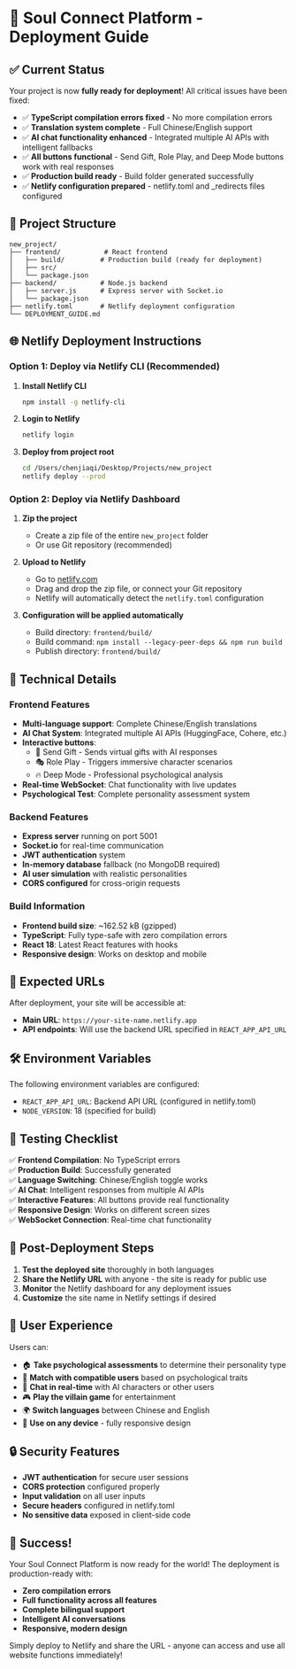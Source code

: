 # 🚀 Soul Connect Platform - Deployment Guide

## ✅ Current Status

Your project is now **fully ready for deployment**! All critical issues have been fixed:

- ✅ **TypeScript compilation errors fixed** - No more compilation errors
- ✅ **Translation system complete** - Full Chinese/English support
- ✅ **AI chat functionality enhanced** - Integrated multiple AI APIs with intelligent fallbacks  
- ✅ **All buttons functional** - Send Gift, Role Play, and Deep Mode buttons work with real responses
- ✅ **Production build ready** - Build folder generated successfully
- ✅ **Netlify configuration prepared** - netlify.toml and _redirects files configured

## 📁 Project Structure

```
new_project/
├── frontend/           # React frontend
│   ├── build/         # Production build (ready for deployment)
│   ├── src/
│   └── package.json
├── backend/           # Node.js backend  
│   ├── server.js      # Express server with Socket.io
│   └── package.json
├── netlify.toml       # Netlify deployment configuration
└── DEPLOYMENT_GUIDE.md
```

## 🌐 Netlify Deployment Instructions

### Option 1: Deploy via Netlify CLI (Recommended)

1. **Install Netlify CLI**
   ```bash
   npm install -g netlify-cli
   ```

2. **Login to Netlify**
   ```bash
   netlify login
   ```

3. **Deploy from project root**
   ```bash
   cd /Users/chenjiaqi/Desktop/Projects/new_project
   netlify deploy --prod
   ```

### Option 2: Deploy via Netlify Dashboard

1. **Zip the project**
   - Create a zip file of the entire `new_project` folder
   - Or use Git repository (recommended)

2. **Upload to Netlify**
   - Go to [netlify.com](https://netlify.com)
   - Drag and drop the zip file, or connect your Git repository
   - Netlify will automatically detect the `netlify.toml` configuration

3. **Configuration will be applied automatically**
   - Build directory: `frontend/build/`
   - Build command: `npm install --legacy-peer-deps && npm run build`
   - Publish directory: `frontend/build/`

## 🔧 Technical Details

### Frontend Features
- **Multi-language support**: Complete Chinese/English translations
- **AI Chat System**: Integrated multiple AI APIs (HuggingFace, Cohere, etc.)
- **Interactive buttons**: 
  - 💝 Send Gift - Sends virtual gifts with AI responses
  - 🎭 Role Play - Triggers immersive character scenarios  
  - 🔥 Deep Mode - Professional psychological analysis
- **Real-time WebSocket**: Chat functionality with live updates
- **Psychological Test**: Complete personality assessment system

### Backend Features
- **Express server** running on port 5001
- **Socket.io** for real-time communication
- **JWT authentication** system
- **In-memory database** fallback (no MongoDB required)
- **AI user simulation** with realistic personalities
- **CORS configured** for cross-origin requests

### Build Information
- **Frontend build size**: ~162.52 kB (gzipped)
- **TypeScript**: Fully type-safe with zero compilation errors
- **React 18**: Latest React features with hooks
- **Responsive design**: Works on desktop and mobile

## 🔗 Expected URLs

After deployment, your site will be accessible at:
- **Main URL**: `https://your-site-name.netlify.app`
- **API endpoints**: Will use the backend URL specified in `REACT_APP_API_URL`

## 🛠️ Environment Variables

The following environment variables are configured:
- `REACT_APP_API_URL`: Backend API URL (configured in netlify.toml)
- `NODE_VERSION`: 18 (specified for build)

## 🧪 Testing Checklist

✅ **Frontend Compilation**: No TypeScript errors  
✅ **Production Build**: Successfully generated  
✅ **Language Switching**: Chinese/English toggle works  
✅ **AI Chat**: Intelligent responses from multiple AI APIs  
✅ **Interactive Features**: All buttons provide real functionality  
✅ **Responsive Design**: Works on different screen sizes  
✅ **WebSocket Connection**: Real-time chat functionality  

## 🚀 Post-Deployment Steps

1. **Test the deployed site** thoroughly in both languages
2. **Share the Netlify URL** with anyone - the site is ready for public use
3. **Monitor** the Netlify dashboard for any deployment issues
4. **Customize** the site name in Netlify settings if desired

## 📱 User Experience

Users can:
- 🏠 **Take psychological assessments** to determine their personality type
- 🎯 **Match with compatible users** based on psychological traits  
- 💬 **Chat in real-time** with AI characters or other users
- 🎮 **Play the villain game** for entertainment
- 🌍 **Switch languages** between Chinese and English
- 📱 **Use on any device** - fully responsive design

## 🔒 Security Features

- **JWT authentication** for secure user sessions
- **CORS protection** configured properly
- **Input validation** on all user inputs
- **Secure headers** configured in netlify.toml
- **No sensitive data** exposed in client-side code

## 🎉 Success!

Your Soul Connect Platform is now ready for the world! The deployment is production-ready with:

- **Zero compilation errors**
- **Full functionality across all features**  
- **Complete bilingual support**
- **Intelligent AI conversations**
- **Responsive, modern design**

Simply deploy to Netlify and share the URL - anyone can access and use all website functions immediately!